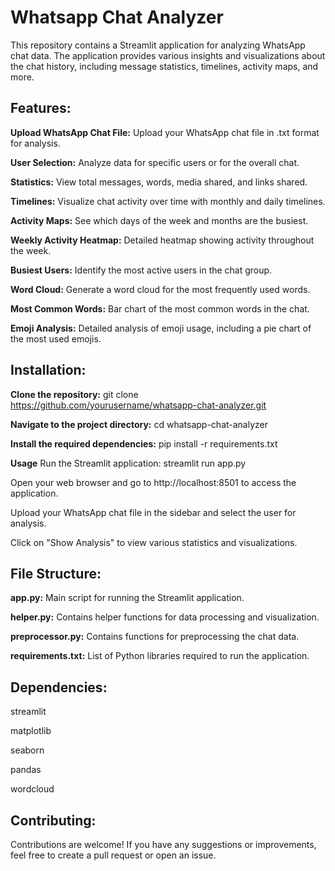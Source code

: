 # Whatsapp Chat Analyzer

This repository contains a Streamlit application for analyzing WhatsApp chat data. The application provides various insights and visualizations about the chat history, including message statistics, timelines, activity maps, and more.

## Features:

**Upload WhatsApp Chat File:** Upload your WhatsApp chat file in .txt format for analysis.

**User Selection:** Analyze data for specific users or for the overall chat.

**Statistics:** View total messages, words, media shared, and links shared.

**Timelines:** Visualize chat activity over time with monthly and daily timelines.

**Activity Maps:** See which days of the week and months are the busiest.

**Weekly Activity Heatmap:** Detailed heatmap showing activity throughout the week.

**Busiest Users:** Identify the most active users in the chat group.

**Word Cloud:** Generate a word cloud for the most frequently used words.

**Most Common Words:** Bar chart of the most common words in the chat.

**Emoji Analysis:** Detailed analysis of emoji usage, including a pie chart of the most used emojis.

## Installation:

**Clone the repository:**
git clone https://github.com/yourusername/whatsapp-chat-analyzer.git

**Navigate to the project directory:**
cd whatsapp-chat-analyzer


**Install the required dependencies:**
pip install -r requirements.txt


**Usage**
Run the Streamlit application:
streamlit run app.py


Open your web browser and go to http://localhost:8501 to access the application.


Upload your WhatsApp chat file in the sidebar and select the user for analysis.


Click on "Show Analysis" to view various statistics and visualizations.


## File Structure:

**app.py:** Main script for running the Streamlit application.

**helper.py:** Contains helper functions for data processing and visualization.

**preprocessor.py:** Contains functions for preprocessing the chat data.

**requirements.txt:** List of Python libraries required to run the application.


## Dependencies:

streamlit 

matplotlib

seaborn

pandas

wordcloud


## Contributing:

Contributions are welcome! If you have any suggestions or improvements, feel free to create a pull request or open an issue.


